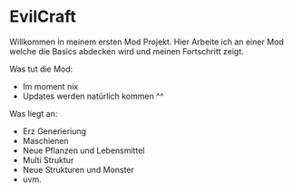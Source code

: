 # EvilCraft

Willkommen in meinem ersten Mod Projekt. Hier Arbeite ich an einer Mod welche die Basics abdecken wird und meinen Fortschritt zeigt. 

Was tut die Mod:

- Im moment nix
- Updates werden natürlich kommen ^^

Was liegt an:

- Erz Generieriung
- Maschienen
- Neue Pflanzen und Lebensmittel
- Multi Struktur 
- Neue Strukturen und Monster
- uvm.
